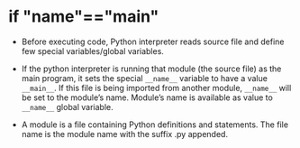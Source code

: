 # if "__name__"=="__main__"
- Before executing code, Python interpreter reads source file and define few special variables/global variables. 

- If the python interpreter is running that module (the source file) as the main program, it sets the special ```__name__``` variable to have a value ```__main__```. If this file is being imported from another module, ```__name__``` will be set to the module’s name. Module’s name is available as value to ```__name__``` global variable. 

- A module is a file containing Python definitions and statements. The file name is the module name with the suffix .py appended. 